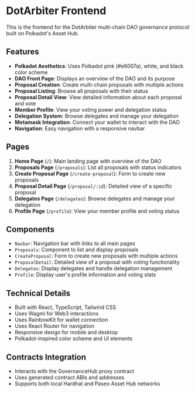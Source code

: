 # DotArbiter Frontend

This is the frontend for the DotArbiter multi-chain DAO governance protocol built on Polkadot's Asset Hub.

## Features

- **Polkadot Aesthetics**: Uses Polkadot pink (#e6007a), white, and black color scheme
- **DAO Front Page**: Displays an overview of the DAO and its purpose
- **Proposal Creation**: Create multi-chain proposals with multiple actions
- **Proposal Listing**: Browse all proposals with their status
- **Proposal Detail View**: View detailed information about each proposal and vote
- **Member Profile**: View your voting power and delegation status
- **Delegation System**: Browse delegates and manage your delegation
- **Metamask Integration**: Connect your wallet to interact with the DAO
- **Navigation**: Easy navigation with a responsive navbar

## Pages

1. **Home Page** (`/`): Main landing page with overview of the DAO
2. **Proposals Page** (`/proposals`): List all proposals with status indicators
3. **Create Proposal Page** (`/create-proposal`): Form to create new proposals
4. **Proposal Detail Page** (`/proposal/:id`): Detailed view of a specific proposal
5. **Delegates Page** (`/delegates`): Browse delegates and manage your delegation
6. **Profile Page** (`/profile`): View your member profile and voting status

## Components

- `Navbar`: Navigation bar with links to all main pages
- `Proposals`: Component to list and display proposals
- `CreateProposal`: Form to create new proposals with multiple actions
- `ProposalDetail`: Detailed view of a proposal with voting functionality
- `Delegates`: Display delegates and handle delegation management
- `Profile`: Display user's profile information and voting stats

## Technical Details

- Built with React, TypeScript, Tailwind CSS
- Uses Wagmi for Web3 interactions
- Uses RainbowKit for wallet connection
- Uses React Router for navigation
- Responsive design for mobile and desktop
- Polkadot-inspired color scheme and UI elements

## Contracts Integration

- Interacts with the GovernanceHub proxy contract
- Uses generated contract ABIs and addresses
- Supports both local Hardhat and Paseo Asset Hub networks